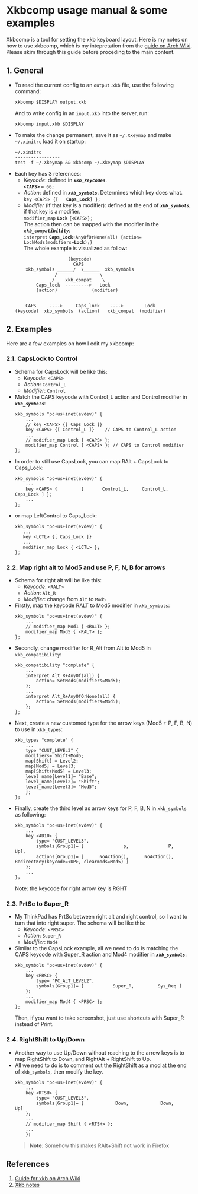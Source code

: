 # Xkbcomp usage manual & some examples
Xkbcomp is a tool for setting the xkb keyboard layout. Here is my notes on how to use xkbcomp, which is my intepretation from the [guide on Arch Wiki](https://wiki.archlinux.org/title/X_keyboard_extension). Please skim through this guide before proceding to the main content.

## 1. General
- To read the current config to an ```output.xkb``` file, use the following command:
    ```
    xkbcomp $DISPLAY output.xkb
    ```
    And to write config in an ```input.xkb``` into the server, run:
    ```
    xkbcomp input.xkb $DISPLAY
    ```
- To make the change permanent, save it as ```~/.Xkeymap``` and make ```~/.xinitrc``` load it on startup:
    ```
    ~/.xinitrc
    -----------------
    test -f ~/.Xkeymap && xkbcomp ~/.Xkeymap $DISPLAY
    ```
- Each key has 3 references:
    + *Keycode*: defined in ***```xkb_keycodes```***. <br>
        **```<CAPS>```** ```= 66;``` 
    + *Action*: defined in ***```xkb_symbols```***. Determines which key does what.  <br> 
        ```key <CAPS> {[   ```**```Caps_Lock```**```] };```
    + *Modifier* (if that key is a modifier): defined at the end of ***```xkb_symbols```***, if that key is a modifier. <br>
        ```modifier_map``` **```Lock```** ```{<CAPS>};``` <br>
    The action then can be mapped with the modifier in the ***```xkb_compatibility```***: <br>
        ```interpret``` **```Caps_Lock```**```+AnyOfOrNone(all) {action= LockMods(modifiers=```**```Lock```**```);}```<br>
    The whole example is visualized as follow:<br>
    ```
                        (keycode) 
                          CAPS
        xkb_symbols ______/  \______  xkb_symbols
                   /                \
                  /    xkb_compat    \
            Caps_lock  --------->   Lock
            (action)             (modifier)


        CAPS     ---->     Caps_lock    ---->        Lock
    (keycode)  xkb_symbols  (action)   xkb_compat  (modifier)
    ```

## 2. Examples
Here are a few examples on how I edit my xkbcomp:
### 2.1. CapsLock to Control
- Schema for CapsLock will be like this:
    - *Keycode*:  ```<CAPS>```
    - *Action*: ```Control_L```
    - *Modifier*: ```Control``` 
- Match the CAPS keycode with Control_L action and Control modifier in ***```xkb_symbols```***:
    ```
    xkb_symbols "pc+us+inet(evdev)" {
        ...
        // key <CAPS> {[ Caps_Lock ]}    
        key <CAPS> {[ Control_L ]}    // CAPS to Control_L action
        ...
        // modifier_map Lock { <CAPS> };
        modifier_map Control { <CAPS> }; // CAPS to Control modifier
    };
    ```
- In order to still use CapsLock, you can map RAlt + CapsLock to Caps_Lock:
    ```
    xkb_symbols "pc+us+inet(evdev)" {
        ...
        key <CAPS> {         [       Control_L,     Control_L,    Caps_Lock ] };
        ...
    };
    ```
- or map LeftControl to Caps_Lock:
     ```
    xkb_symbols "pc+us+inet(evdev)" {
        ...
        key <LCTL> {[ Caps_Lock ]}    
        ...
        modifier_map Lock { <LCTL> };
    };
    ```
   
### 2.2. Map right alt to Mod5 and use P, F, N, B for arrows
- Schema for right alt will be like this:
    - *Keycode*:  ```<RALT>```
    - *Action*: ```Alt_R```
    - *Modifier*: change from ```Alt``` to ```Mod5```
- Firstly, map the keycode RALT to Mod5 modifier in ```xkb_symbols```:
    ```
    xkb_symbols "pc+us+inet(evdev)" {
        ...
        // modifier_map Mod1 { <RALT> };
        modifier_map Mod5 { <RALT> };
    };
    ```
- Secondly, change modifier for R_Alt from Alt to Mod5 in ```xkb_compatibility```:
    ```
    xkb_compatibility "complete" {
        ...
        interpret Alt_R+AnyOf(all) {
            action= SetMods(modifiers=Mod5);
        };
        ...
        interpret Alt_R+AnyOfOrNone(all) {
            action= SetMods(modifiers=Mod5);
        };
    };
    ```
- Next, create a new customed type for the arrow keys (Mod5 + P, F, B, N) to use in ```xkb_types```:
    ```
    xkb_types "complete" {
        ...
        type "CUST_LEVEL3" {
        modifiers= Shift+Mod5; 
        map[Shift] = Level2;
        map[Mod5] = Level3;
        map[Shift+Mod5] = Level3;
        level_name[Level1]= "Base";
        level_name[Level2]= "Shift";
        level_name[Level3]= "Mod5";
        };
    };
   ```
- Finally, create the third level as arrow keys for P, F, B, N in ```xkb_symbols``` as following:
    ```
    xkb_symbols "pc+us+inet(evdev)" {
        ...
        key <AD10> {
            type= "CUST_LEVEL3",
            symbols[Group1]= [               p,               P,               Up],
            actions[Group1]= [      NoAction(),      NoAction(),   RedirectKey(keycode=<UP>, clearmods=Mod5) ]
        };
        ...
    };
    ```
    Note: the keycode for right arrow key is RGHT
### 2.3. PrtSc to Super_R
- My ThinkPad has PrtSc between right alt and right control, so I want to turn that into right super. The schema will be like this:
    - *Keycode*:  ```<PRSC>```
    - *Action*: ```Super_R```
    - *Modifier*: ```Mod4``` 
- Similar to the CapsLock example, all we need to do is matching the CAPS keycode with Super_R action and Mod4 modifier in ***```xkb_symbols```***:
    ```
    xkb_symbols "pc+us+inet(evdev)" {
        ...
        key <PRSC> {
            type= "PC_ALT_LEVEL2",
            symbols[Group1]= [           Super_R,         Sys_Req ]
        };
        ...
        modifier_map Mod4 { <PRSC> };
    };
    ```
    Then, if you want to take screenshot, just use shortcuts with Super_R instead of Print.
### 2.4. RightShift to Up/Down
- Another way to use Up/Down without reaching to the arrow keys is to map RightShift to Down, and RightAlt + RightShift to Up.
- All we need to do is to comment out the RightShift as a mod at the end of `xkb_symbols`, then modify the key.
    ```
    xkb_symbols "pc+us+inet(evdev)" {
        ...
        key <RTSH> {         
            type= "CUST_LEVEL3",
            symbols[Group1]= [            Down,            Down,            Up]
        };
        ...
        // modifier_map Shift { <RTSH> };
        ...
        };
    ```
    > **Note**: Somehow this makes RAlt+Shift not work in Firefox
## References
1. [Guide for xkb on Arch Wiki](https://wiki.archlinux.org/title/X_keyboard_extension)
2. [Xkb notes](https://www.charvolant.org/doug/xkb/html/node5.html#SECTION00052000000000000000)